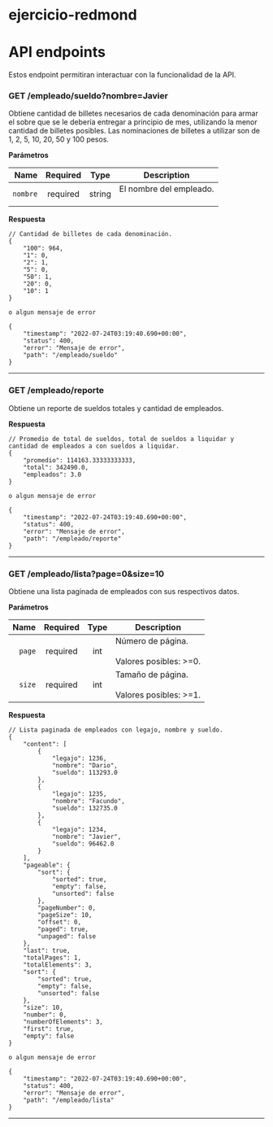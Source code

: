 # ejercicio-redmond

# API endpoints

Estos endpoint permitiran interactuar con la funcionalidad de la API.

### GET /empleado/sueldo?nombre=Javier
Obtiene cantidad de billetes necesarios de cada denominación para armar el sobre que se le debería entregar a principio de mes, utilizando la menor cantidad de billetes posibles.
Las nominaciones de billetes a utilizar son de 1, 2, 5, 10, 20, 50 y 100 pesos.

**Parámetros**

|          Name | Required |  Type   | Description                                                                                                                                                           |
| -------------:|:--------:|:-------:| --------------------------------------------------------------------------------------------------------------------------------------------------------------------- |
|     `nombre` | required | string  | El nombre del empleado. <br/><br/>                                                                    |                                                                     |

**Respuesta**

```
// Cantidad de billetes de cada denominación.
{
    "100": 964,
    "1": 0,
    "2": 1,
    "5": 0,
    "50": 1,
    "20": 0,
    "10": 1
}

o algun mensaje de error

{
    "timestamp": "2022-07-24T03:19:40.690+00:00",
    "status": 400,
    "error": "Mensaje de error",
    "path": "/empleado/sueldo"
}
```
___

### GET /empleado/reporte
Obtiene un reporte de sueldos totales y cantidad de empleados.

**Respuesta**

```
// Promedio de total de sueldos, total de sueldos a liquidar y cantidad de empleados a con sueldos a liquidar.
{
    "promedio": 114163.33333333333,
    "total": 342490.0,
    "empleados": 3.0
}

o algun mensaje de error

{
    "timestamp": "2022-07-24T03:19:40.690+00:00",
    "status": 400,
    "error": "Mensaje de error",
    "path": "/empleado/reporte"
}
```
___

### GET /empleado/lista?page=0&size=10
Obtiene una lista paginada de empleados con sus respectivos datos.

**Parámetros**

|          Name | Required |  Type   | Description                                                                                                                                                           |
| -------------:|:--------:|:-------:| --------------------------------------------------------------------------------------------------------------------------------------------------------------------- |
|     `page` | required | int  | Número de página. <br/><br/> Valores posibles: >=0.                                                                     |                                                                     |
|     `size` | required | int  | Tamaño de página. <br/><br/> Valores posibles: >=1.                                                                     |                                                                     |

**Respuesta**

```
// Lista paginada de empleados con legajo, nombre y sueldo.
{
    "content": [
        {
            "legajo": 1236,
            "nombre": "Dario",
            "sueldo": 113293.0
        },
        {
            "legajo": 1235,
            "nombre": "Facundo",
            "sueldo": 132735.0
        },
        {
            "legajo": 1234,
            "nombre": "Javier",
            "sueldo": 96462.0
        }
    ],
    "pageable": {
        "sort": {
            "sorted": true,
            "empty": false,
            "unsorted": false
        },
        "pageNumber": 0,
        "pageSize": 10,
        "offset": 0,
        "paged": true,
        "unpaged": false
    },
    "last": true,
    "totalPages": 1,
    "totalElements": 3,
    "sort": {
        "sorted": true,
        "empty": false,
        "unsorted": false
    },
    "size": 10,
    "number": 0,
    "numberOfElements": 3,
    "first": true,
    "empty": false
}

o algun mensaje de error

{
    "timestamp": "2022-07-24T03:19:40.690+00:00",
    "status": 400,
    "error": "Mensaje de error",
    "path": "/empleado/lista"
}
```
___
